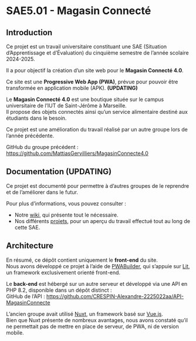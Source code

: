 # SAE5.01 - Magasin Connecté

## Introduction
Ce projet est un travail universitaire constituant une SAE (Situation d’Apprentissage et d’Évaluation) du cinquième semestre de l’année scolaire 2024-2025.

Il a pour objectif la création d’un site web pour le **Magasin Connecté 4.0**.  

Ce site est une **Progressive Web App (PWA)**, prévue pour pouvoir être transformée en application mobile (APK). **(UPDATING)**  

Le **Magasin Connecté 4.0** est une boutique située sur le campus universitaire de l’IUT de Saint-Jérôme à Marseille.  
Il propose des objets connectés ainsi qu’un service alimentaire destiné aux étudiants dans le besoin.  

Ce projet est une amélioration du travail réalisé par un autre groupe lors de l’année précédente.  

GitHub du groupe précédent : https://github.com/MattiasGervilliers/MagasinConnecte4.0

## Documentation **(UPDATING)**
Ce projet est documenté pour permettre à d’autres groupes de le reprendre et de l’améliorer dans le futur.  

Pour plus d’informations, vous pouvez consulter :  
- Notre [wiki](https://github.com/BELABBAS-Rayane-2225010aa/SAE5.01/wiki), qui présente tout le nécessaire.  
- Nos différents [projets](https://github.com/BELABBAS-Rayane-2225010aa/SAE5.01/projects?query=is%3Aopen), pour un aperçu du travail effectué tout au long de cette SAE.  

## Architecture
En résumé, ce dépôt contient uniquement le **front-end** du site.  
Nous avons développé ce projet à l’aide de [PWABuilder](https://www.pwabuilder.com), qui s’appuie sur [Lit](https://lit.dev), un framework exclusivement orienté front-end.  

Le **back-end** est hébergé sur un autre serveur et développé via une API en PHP 8.2, disponible dans un dépôt distinct :  
GitHub de l’API : https://github.com/CRESPIN-Alexandre-2225022aa/API-MagasinConnecte

L’ancien groupe avait utilisé [Nuxt](https://nuxt.com), un framework basé sur [Vue.js](https://vuejs.org).  
Bien que Nuxt présente de nombreux avantages, nous avons constaté qu’il ne permettait pas de mettre en place de serveur, de PWA, ni de version mobile.  
